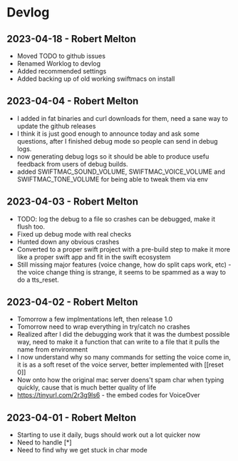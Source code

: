 Devlog
======
2023-04-18 - Robert Melton
--------------------------
 - Moved TODO to github issues
 - Renamed Worklog to devlog 
 - Added recommended settings 
 - Added backing up of old working swiftmacs on install 

2023-04-04 - Robert Melton
--------------------------
 - I added in fat binaries and curl downloads for them, need a 
   sane way to update the github releases 
 - I think it is just good enough to announce today and ask some 
   questions, after I finished debug mode so people can send in 
   debug logs.
 - now generating debug logs so it should be able to produce usefu 
   feedback from users of debug builds.
 - added SWIFTMAC_SOUND_VOLUME, SWIFTMAC_VOICE_VOLUME and 
   SWIFTMAC_TONE_VOLUME for being able to tweak them via env

2023-04-03 - Robert Melton
--------------------------
 - TODO: log the debug to a file so crashes can be debugged, make it 
   flush too.
 - Fixed up debug mode with real checks
 - Hunted down any obvious crashes 
 - Converted to a proper swift project with a pre-build step to make
   it more like a proper swift app and fit in the swift ecosystem
 - Still missing major features (voice change, how do split caps 
   work, etc) - the voice change thing is strange, it seems to be 
   spammed as a way to do a tts_reset.

2023-04-02 - Robert Melton
--------------------------
 - Tomorrow a few implmentations left, then release 1.0
 - Tomorrow need to wrap everything in try/catch no crashes
 - Realized after I did the debugging work that it was the dumbest 
   possible way, need to make it a function that can write to a file 
   that it pulls the name from environment
 - I now understand why so many commands for setting the voice come 
   in, it is as a soft reset of the voice server, better implemented
   with [[reset 0]] 
 - Now onto how the original mac server doens't spam char when typing
   quickly, cause that is much better quality of life
 - https://tinyurl.com/2r3g9ls6 - the embed codes for VoiceOver

2023-04-01 - Robert Melton
--------------------------
 - Starting to use it daily, bugs should work out a lot quicker now
 - Need to handle [*]
 - Need to find why we get stuck in char mode 
